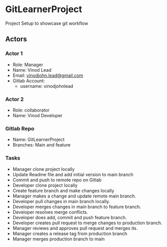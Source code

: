# GitLearnerProject
Project Setup to showcase git workflow

## Actors

### Actor 1
  - Role: Manager
  - Name: Vinod Lead
  - Email: vinodjohn.lead@gmail.com
  - Gitlab Account: 
    - username: vinodjohnlead
### Actor 2
  - Role: collaborator
  - Name: Vinod Developer

### Gitlab Repo
  - Name: GitLearnerProject
  - Branches: Main and feature

### Tasks
  - Manager clone project locally
  - Update Readme file and add initial version to main branch
  - Commit and push to remote repo on Gitlab
  - Developer clone project locally
  - Create feature branch and make changes locally
  - Manager makes a change and update remote main branch.
  - Developer pull changes in main branch locally.
  - Developer merges changes in main branch to feature branch.
  - Developer resolves merge conflicts.
  - Developer does add, commit and push feature branch.
  - Developer creates pull request to merge changes to production branch.
  - Manager reviews and approves pull request and merges its.
  - Manager creates a release tag from production branch
  - Manager merges production branch to main

